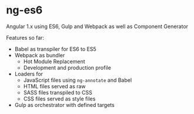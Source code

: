# ng-es6
Angular 1.x using ES6, Gulp and Webpack as well as Component Generator

Features so far:

* Babel as transpiler for ES6 to ES5
* Webpack as bundler
	* Hot Module Replacement
	* Development and production profile
* Loaders for
	* JavaScript files using `ng-annotate` and Babel
	* HTML files served as raw
	* SASS files transpiled to CSS
	* CSS files served as style files
* Gulp as orchestrator with defined targets
